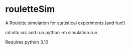 # rouletteSim
A Roulette simulation for statistical experiments (and fun!)

cd into src and run python -m simulation.run

Requires python 3.10
